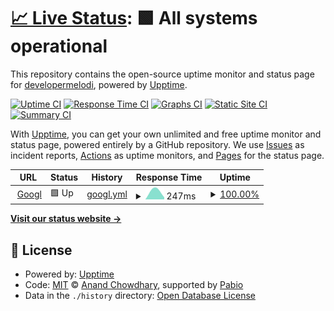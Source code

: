 # [📈 Live Status](https://upptime.js.org): <!--live status--> **🟩 All systems operational**

This repository contains the open-source uptime monitor and status page for [developermelodi](https://upptime.js.org), powered by [Upptime](https://github.com/upptime/upptime).

[![Uptime CI](https://github.com/developermelodi/mm_monitors/workflows/Uptime%20CI/badge.svg)](https://github.com/developermelodi/mm_monitors/actions?query=workflow%3A%22Uptime+CI%22)
[![Response Time CI](https://github.com/developermelodi/mm_monitors/workflows/Response%20Time%20CI/badge.svg)](https://github.com/developermelodi/mm_monitors/actions?query=workflow%3A%22Response+Time+CI%22)
[![Graphs CI](https://github.com/developermelodi/mm_monitors/workflows/Graphs%20CI/badge.svg)](https://github.com/developermelodi/mm_monitors/actions?query=workflow%3A%22Graphs+CI%22)
[![Static Site CI](https://github.com/developermelodi/mm_monitors/workflows/Static%20Site%20CI/badge.svg)](https://github.com/developermelodi/mm_monitors/actions?query=workflow%3A%22Static+Site+CI%22)
[![Summary CI](https://github.com/developermelodi/mm_monitors/workflows/Summary%20CI/badge.svg)](https://github.com/developermelodi/mm_monitors/actions?query=workflow%3A%22Summary+CI%22)

With [Upptime](https://upptime.js.org), you can get your own unlimited and free uptime monitor and status page, powered entirely by a GitHub repository. We use [Issues](https://github.com/developermelodi/mm_monitors/issues) as incident reports, [Actions](https://github.com/developermelodi/mm_monitors/actions) as uptime monitors, and [Pages](https://upptime.js.org) for the status page.

<!--start: status pages-->
<!-- This summary is generated by Upptime (https://github.com/upptime/upptime) -->
<!-- Do not edit this manually, your changes will be overwritten -->
<!-- prettier-ignore -->
| URL | Status | History | Response Time | Uptime |
| --- | ------ | ------- | ------------- | ------ |
| <img alt="" src="https://icons.duckduckgo.com/ip3/www.google.com.ico" height="13"> [Googl](https://www.google.com) | 🟩 Up | [googl.yml](https://github.com/developermelodi/mm_monitors/commits/HEAD/history/googl.yml) | <details><summary><img alt="Response time graph" src="./graphs/googl/response-time-week.png" height="20"> 247ms</summary><br><a href="https://upptime.js.org/history/googl"><img alt="Response time 247" src="https://img.shields.io/endpoint?url=https%3A%2F%2Fraw.githubusercontent.com%2Fdevelopermelodi%2Fmm_monitors%2FHEAD%2Fapi%2Fgoogl%2Fresponse-time.json"></a><br><a href="https://upptime.js.org/history/googl"><img alt="24-hour response time 247" src="https://img.shields.io/endpoint?url=https%3A%2F%2Fraw.githubusercontent.com%2Fdevelopermelodi%2Fmm_monitors%2FHEAD%2Fapi%2Fgoogl%2Fresponse-time-day.json"></a><br><a href="https://upptime.js.org/history/googl"><img alt="7-day response time 247" src="https://img.shields.io/endpoint?url=https%3A%2F%2Fraw.githubusercontent.com%2Fdevelopermelodi%2Fmm_monitors%2FHEAD%2Fapi%2Fgoogl%2Fresponse-time-week.json"></a><br><a href="https://upptime.js.org/history/googl"><img alt="30-day response time 247" src="https://img.shields.io/endpoint?url=https%3A%2F%2Fraw.githubusercontent.com%2Fdevelopermelodi%2Fmm_monitors%2FHEAD%2Fapi%2Fgoogl%2Fresponse-time-month.json"></a><br><a href="https://upptime.js.org/history/googl"><img alt="1-year response time 247" src="https://img.shields.io/endpoint?url=https%3A%2F%2Fraw.githubusercontent.com%2Fdevelopermelodi%2Fmm_monitors%2FHEAD%2Fapi%2Fgoogl%2Fresponse-time-year.json"></a></details> | <details><summary><a href="https://upptime.js.org/history/googl">100.00%</a></summary><a href="https://upptime.js.org/history/googl"><img alt="All-time uptime 100.00%" src="https://img.shields.io/endpoint?url=https%3A%2F%2Fraw.githubusercontent.com%2Fdevelopermelodi%2Fmm_monitors%2FHEAD%2Fapi%2Fgoogl%2Fuptime.json"></a><br><a href="https://upptime.js.org/history/googl"><img alt="24-hour uptime 100.00%" src="https://img.shields.io/endpoint?url=https%3A%2F%2Fraw.githubusercontent.com%2Fdevelopermelodi%2Fmm_monitors%2FHEAD%2Fapi%2Fgoogl%2Fuptime-day.json"></a><br><a href="https://upptime.js.org/history/googl"><img alt="7-day uptime 100.00%" src="https://img.shields.io/endpoint?url=https%3A%2F%2Fraw.githubusercontent.com%2Fdevelopermelodi%2Fmm_monitors%2FHEAD%2Fapi%2Fgoogl%2Fuptime-week.json"></a><br><a href="https://upptime.js.org/history/googl"><img alt="30-day uptime 100.00%" src="https://img.shields.io/endpoint?url=https%3A%2F%2Fraw.githubusercontent.com%2Fdevelopermelodi%2Fmm_monitors%2FHEAD%2Fapi%2Fgoogl%2Fuptime-month.json"></a><br><a href="https://upptime.js.org/history/googl"><img alt="1-year uptime 100.00%" src="https://img.shields.io/endpoint?url=https%3A%2F%2Fraw.githubusercontent.com%2Fdevelopermelodi%2Fmm_monitors%2FHEAD%2Fapi%2Fgoogl%2Fuptime-year.json"></a></details>

<!--end: status pages-->

[**Visit our status website →**](https://upptime.js.org)

## 📄 License

- Powered by: [Upptime](https://github.com/upptime/upptime)
- Code: [MIT](./LICENSE) © [Anand Chowdhary](https://anandchowdhary.com), supported by [Pabio](https://pabio.com)
- Data in the `./history` directory: [Open Database License](https://opendatacommons.org/licenses/odbl/1-0/)
